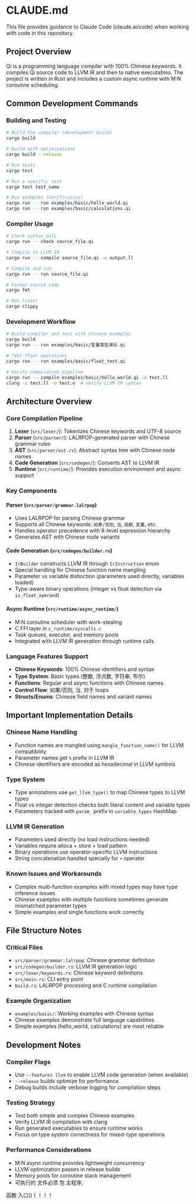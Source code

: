 # CLAUDE.md

This file provides guidance to Claude Code (claude.ai/code) when working with code in this repository.

## Project Overview

Qi is a programming language compiler with 100% Chinese keywords. It compiles Qi source code to LLVM IR and then to native executables. The project is written in Rust and includes a custom async runtime with M:N coroutine scheduling.

## Common Development Commands

### Building and Testing
```bash
# Build the compiler (development build)
cargo build

# Build with optimizations
cargo build --release

# Run tests
cargo test

# Run a specific test
cargo test test_name

# Run examples (verification)
cargo run -- run examples/basic/hello_world.qi
cargo run -- run examples/basic/calculations.qi
```

### Compiler Usage
```bash
# Check syntax only
cargo run -- check source_file.qi

# Compile to LLVM IR
cargo run -- compile source_file.qi -o output.ll

# Compile and run
cargo run -- run source_file.qi

# Format source code
cargo fmt

# Run linter
cargo clippy
```

### Development Workflow
```bash
# Build compiler and test with Chinese examples
cargo build
cargo run -- run examples/basic/变量类型演示.qi

# Test float operations
cargo run -- run examples/basic/float_test.qi

# Verify compilation pipeline
cargo run -- compile examples/basic/hello_world.qi -o test.ll
clang -c test.ll -o test.o  # Verify LLVM IR syntax
```

## Architecture Overview

### Core Compilation Pipeline
1. **Lexer** (`src/lexer/`): Tokenizes Chinese keywords and UTF-8 source
2. **Parser** (`src/parser/`): LALRPOP-generated parser with Chinese grammar rules
3. **AST** (`src/parser/ast.rs`): Abstract syntax tree with Chinese node names
4. **Code Generation** (`src/codegen/`): Converts AST to LLVM IR
5. **Runtime** (`src/runtime/`): Provides execution environment and async support

### Key Components

#### Parser (`src/parser/grammar.lalrpop`)
- Uses LALRPOP for parsing Chinese grammar
- Supports all Chinese keywords: `如果/否则`, `当`, `函数`, `变量`, etc.
- Handles operator precedence with 8-level expression hierarchy
- Generates AST with Chinese node variants

#### Code Generation (`src/codegen/builder.rs`)
- `IrBuilder` constructs LLVM IR through `IrInstruction` enum
- Special handling for Chinese function name mangling
- Parameter vs variable distinction (parameters used directly, variables loaded)
- Type-aware binary operations (integer vs float detection via `is_float_operand`)

#### Async Runtime (`src/runtime/async_runtime/`)
- M:N coroutine scheduler with work-stealing
- C FFI layer in `c_runtime/syscalls.c`
- Task queues, executor, and memory pools
- Integrated with LLVM IR generation through runtime calls

### Language Features Support
- **Chinese Keywords**: 100% Chinese identifiers and syntax
- **Type System**: Basic types (整数, 浮点数, 字符串, 布尔)
- **Functions**: Regular and async functions with Chinese names
- **Control Flow**: 如果/否则, 当, 对于 loops
- **Structs/Enums**: Chinese field names and variant names

## Important Implementation Details

### Chinese Name Handling
- Function names are mangled using `mangle_function_name()` for LLVM compatibility
- Parameter names get `%` prefix in LLVM IR
- Chinese identifiers are encoded as hexadecimal in LLVM symbols

### Type System
- Type annotations use `get_llvm_type()` to map Chinese types to LLVM types
- Float vs integer detection checks both literal content and variable types
- Parameters tracked with `param_` prefix in `variable_types` HashMap

### LLVM IR Generation
- Parameters used directly (no load instructions needed)
- Variables require alloca + store + load pattern
- Binary operations use operator-specific LLVM instructions
- String concatenation handled specially for `+` operator

### Known Issues and Workarounds
- Complex multi-function examples with mixed types may have type inference issues
- Chinese examples with multiple functions sometimes generate mismatched parameter types
- Simple examples and single functions work correctly

## File Structure Notes

### Critical Files
- `src/parser/grammar.lalrpop`: Chinese grammar definition
- `src/codegen/builder.rs`: LLVM IR generation logic
- `src/lexer/keywords.rs`: Chinese keyword definitions
- `src/main.rs`: CLI entry point
- `build.rs`: LALRPOP processing and C runtime compilation

### Example Organization
- `examples/basic/`: Working examples with Chinese syntax
- Chinese examples demonstrate full language capabilities
- Simple examples (hello_world, calculations) are most reliable

## Development Notes

### Compiler Flags
- Use `--features llvm` to enable LLVM code generation (when available)
- `--release` builds optimize for performance
- Debug builds include verbose logging for compilation steps

### Testing Strategy
- Test both simple and complex Chinese examples
- Verify LLVM IR compilation with clang
- Run generated executables to ensure runtime works
- Focus on type system correctness for mixed-type operations

### Performance Considerations
- M:N async runtime provides lightweight concurrency
- LLVM optimization passes in release builds
- Memory pools for coroutine stack management
- 可执行的 文件必须 包 主程序;

函数 入口() { ！！！